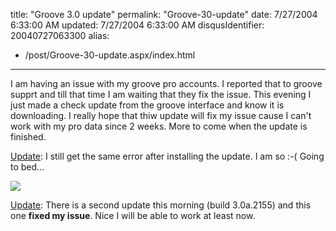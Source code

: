 title: "Groove 3.0 update"
permalink: "Groove-30-update"
date: 7/27/2004 6:33:00 AM
updated: 7/27/2004 6:33:00 AM
disqusIdentifier: 20040727063300
alias:
 - /post/Groove-30-update.aspx/index.html
---
I am having an issue with my groove pro accounts. I reported that to groove supprt and till that time I am waiting that they fix the issue. This evening I just made a check update from the groove interface and know it is downloading. I really hope that thiw update will fix my issue cause I can't work with my pro data since 2 weeks. More to come when the update is finished.

<u>Update</u>: I still get the same error after installing the update. I am so :-( Going to bed...
<!-- more -->

![](http://perso.wanadoo.fr/laurent.kempe/images/grooveerror.png)

<u>Update</u>: There is a second update this morning (build 3.0a.2155) and this one <strong>fixed my issue</strong>. Nice I will be able to work at least now.
